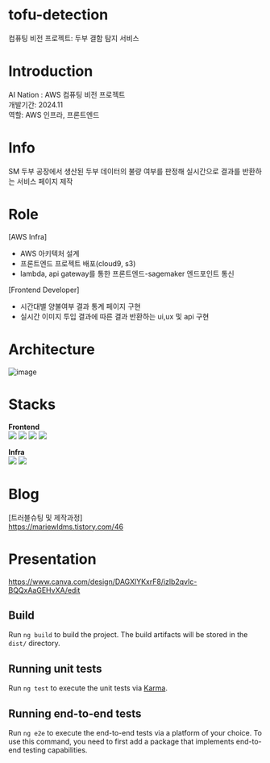 # tofu-detection
컴퓨팅 비전 프로젝트: 두부 결함 탐지 서비스

# Introduction 
AI Nation : AWS 컴퓨팅 비전 프로젝트  
개발기간: 2024.11  
역할: AWS 인프라, 프론트엔드   

# Info 
SM 두부 공장에서 생산된 두부 데이터의 불량 여부를 판정해 실시간으로 결과를 반환하는 서비스 페이지 제작 


# Role 
[AWS Infra]
- AWS 아키텍처 설계
- 프론트엔드 프로젝트 배포(cloud9, s3)
- lambda, api gateway를 통한 프론트엔드-sagemaker 엔드포인트 통신 
  
[Frontend Developer]
- 시간대별 양불여부 결과 통계 페이지 구현 
- 실시간 이미지 투입 결과에 따른 결과 반환하는 ui,ux 및 api 구현 

# Architecture
![image](https://github.com/user-attachments/assets/74a1d328-3400-4674-9273-75b411600f55)

# Stacks

**Frontend**  
<img src="https://img.shields.io/badge/html5-E34F26?style=for-the-badge&logo=html5&logoColor=white"> 
  <img src="https://img.shields.io/badge/css-1572B6?style=for-the-badge&logo=css3&logoColor=white"> 
  <img src="https://img.shields.io/badge/javascript-F7DF1E?style=for-the-badge&logo=javascript&logoColor=black"> <img src="https://img.shields.io/badge/angular.js-DD0031?style=for-the-badge&logo=angularjs&logoColor=white">
  
**Infra**  
<img src="https://img.shields.io/badge/python-3776AB?style=for-the-badge&logo=python&logoColor=white"> <img src="https://img.shields.io/badge/amazonaws-232F3E?style=for-the-badge&logo=amazonaws&logoColor=white"> 
 
# Blog 
[트러블슈팅 및 제작과정]  
https://mariewldms.tistory.com/46

# Presentation
https://www.canva.com/design/DAGXlYKxrF8/izlb2qvIc-BQQxAaGEHvXA/edit


## Build

Run `ng build` to build the project. The build artifacts will be stored in the `dist/` directory.

## Running unit tests

Run `ng test` to execute the unit tests via [Karma](https://karma-runner.github.io).

## Running end-to-end tests

Run `ng e2e` to execute the end-to-end tests via a platform of your choice. To use this command, you need to first add a package that implements end-to-end testing capabilities.
